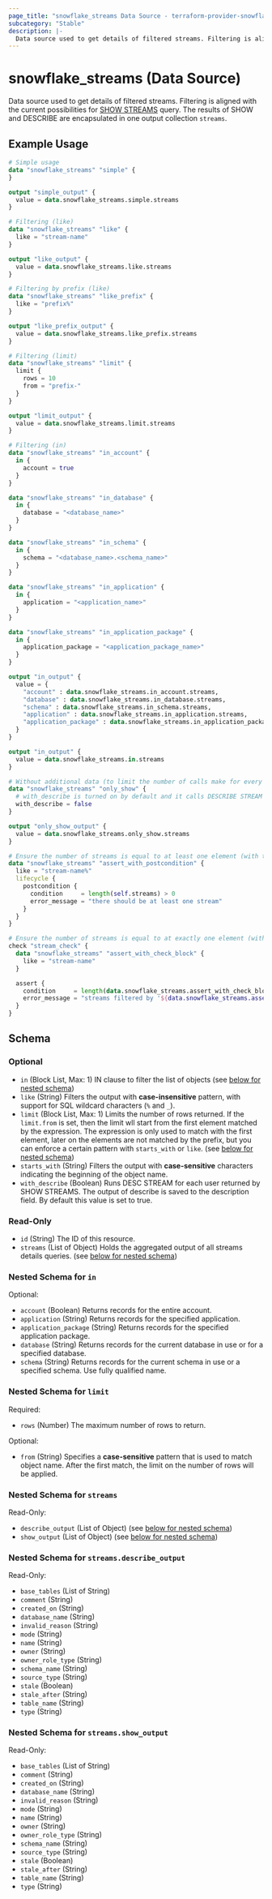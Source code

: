 ```yaml
---
page_title: "snowflake_streams Data Source - terraform-provider-snowflake"
subcategory: "Stable"
description: |-
  Data source used to get details of filtered streams. Filtering is aligned with the current possibilities for SHOW STREAMS https://docs.snowflake.com/en/sql-reference/sql/show-streams query. The results of SHOW and DESCRIBE are encapsulated in one output collection streams.
---
```


# snowflake_streams (Data Source)

Data source used to get details of filtered streams. Filtering is aligned with the current possibilities for [SHOW STREAMS](https://docs.snowflake.com/en/sql-reference/sql/show-streams) query. The results of SHOW and DESCRIBE are encapsulated in one output collection `streams`.

## Example Usage

```terraform
# Simple usage
data "snowflake_streams" "simple" {
}

output "simple_output" {
  value = data.snowflake_streams.simple.streams
}

# Filtering (like)
data "snowflake_streams" "like" {
  like = "stream-name"
}

output "like_output" {
  value = data.snowflake_streams.like.streams
}

# Filtering by prefix (like)
data "snowflake_streams" "like_prefix" {
  like = "prefix%"
}

output "like_prefix_output" {
  value = data.snowflake_streams.like_prefix.streams
}

# Filtering (limit)
data "snowflake_streams" "limit" {
  limit {
    rows = 10
    from = "prefix-"
  }
}

output "limit_output" {
  value = data.snowflake_streams.limit.streams
}

# Filtering (in)
data "snowflake_streams" "in_account" {
  in {
    account = true
  }
}

data "snowflake_streams" "in_database" {
  in {
    database = "<database_name>"
  }
}

data "snowflake_streams" "in_schema" {
  in {
    schema = "<database_name>.<schema_name>"
  }
}

data "snowflake_streams" "in_application" {
  in {
    application = "<application_name>"
  }
}

data "snowflake_streams" "in_application_package" {
  in {
    application_package = "<application_package_name>"
  }
}

output "in_output" {
  value = {
    "account" : data.snowflake_streams.in_account.streams,
    "database" : data.snowflake_streams.in_database.streams,
    "schema" : data.snowflake_streams.in_schema.streams,
    "application" : data.snowflake_streams.in_application.streams,
    "application_package" : data.snowflake_streams.in_application_package.streams,
  }
}

output "in_output" {
  value = data.snowflake_streams.in.streams
}

# Without additional data (to limit the number of calls make for every found stream)
data "snowflake_streams" "only_show" {
  # with_describe is turned on by default and it calls DESCRIBE STREAM for every stream found and attaches its output to streams.*.describe_output field
  with_describe = false
}

output "only_show_output" {
  value = data.snowflake_streams.only_show.streams
}

# Ensure the number of streams is equal to at least one element (with the use of postcondition)
data "snowflake_streams" "assert_with_postcondition" {
  like = "stream-name%"
  lifecycle {
    postcondition {
      condition     = length(self.streams) > 0
      error_message = "there should be at least one stream"
    }
  }
}

# Ensure the number of streams is equal to at exactly one element (with the use of check block)
check "stream_check" {
  data "snowflake_streams" "assert_with_check_block" {
    like = "stream-name"
  }

  assert {
    condition     = length(data.snowflake_streams.assert_with_check_block.streams) == 1
    error_message = "streams filtered by '${data.snowflake_streams.assert_with_check_block.like}' returned ${length(data.snowflake_streams.assert_with_check_block.streams)} streams where one was expected"
  }
}
```

<!-- schema generated by tfplugindocs -->
## Schema

### Optional

- `in` (Block List, Max: 1) IN clause to filter the list of objects (see [below for nested schema](#nestedblock--in))
- `like` (String) Filters the output with **case-insensitive** pattern, with support for SQL wildcard characters (`%` and `_`).
- `limit` (Block List, Max: 1) Limits the number of rows returned. If the `limit.from` is set, then the limit wll start from the first element matched by the expression. The expression is only used to match with the first element, later on the elements are not matched by the prefix, but you can enforce a certain pattern with `starts_with` or `like`. (see [below for nested schema](#nestedblock--limit))
- `starts_with` (String) Filters the output with **case-sensitive** characters indicating the beginning of the object name.
- `with_describe` (Boolean) Runs DESC STREAM for each user returned by SHOW STREAMS. The output of describe is saved to the description field. By default this value is set to true.

### Read-Only

- `id` (String) The ID of this resource.
- `streams` (List of Object) Holds the aggregated output of all streams details queries. (see [below for nested schema](#nestedatt--streams))

<a id="nestedblock--in"></a>
### Nested Schema for `in`

Optional:

- `account` (Boolean) Returns records for the entire account.
- `application` (String) Returns records for the specified application.
- `application_package` (String) Returns records for the specified application package.
- `database` (String) Returns records for the current database in use or for a specified database.
- `schema` (String) Returns records for the current schema in use or a specified schema. Use fully qualified name.


<a id="nestedblock--limit"></a>
### Nested Schema for `limit`

Required:

- `rows` (Number) The maximum number of rows to return.

Optional:

- `from` (String) Specifies a **case-sensitive** pattern that is used to match object name. After the first match, the limit on the number of rows will be applied.


<a id="nestedatt--streams"></a>
### Nested Schema for `streams`

Read-Only:

- `describe_output` (List of Object) (see [below for nested schema](#nestedobjatt--streams--describe_output))
- `show_output` (List of Object) (see [below for nested schema](#nestedobjatt--streams--show_output))

<a id="nestedobjatt--streams--describe_output"></a>
### Nested Schema for `streams.describe_output`

Read-Only:

- `base_tables` (List of String)
- `comment` (String)
- `created_on` (String)
- `database_name` (String)
- `invalid_reason` (String)
- `mode` (String)
- `name` (String)
- `owner` (String)
- `owner_role_type` (String)
- `schema_name` (String)
- `source_type` (String)
- `stale` (Boolean)
- `stale_after` (String)
- `table_name` (String)
- `type` (String)


<a id="nestedobjatt--streams--show_output"></a>
### Nested Schema for `streams.show_output`

Read-Only:

- `base_tables` (List of String)
- `comment` (String)
- `created_on` (String)
- `database_name` (String)
- `invalid_reason` (String)
- `mode` (String)
- `name` (String)
- `owner` (String)
- `owner_role_type` (String)
- `schema_name` (String)
- `source_type` (String)
- `stale` (Boolean)
- `stale_after` (String)
- `table_name` (String)
- `type` (String)
